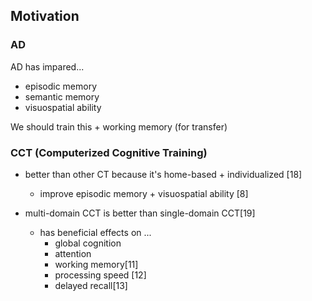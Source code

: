<!-- META
{"title":"Can a serious game-based cognitive training attenuate cognitive decline related to Alzheimer’s disease? Protocol for a randomized controlled trial","link":"https://bmcpsychiatry.biomedcentral.com/articles/10.1186/s12888-022-04131-7","media":"academic","tags":["dementia","game","seriousgame","cognitive","training"],"short":{"en":"improve targeted ability","ja":"狙った能力を向上させる"},"importance":3,"hasPage":true,"createdAt":1721271544.731,"updatedAt":1721271544.731}
META -->

## Motivation

### AD

AD has impared...

- episodic memory
- semantic memory
- visuospatial ability

We should train this + working memory (for transfer)

### CCT (Computerized Cognitive Training)

- better than other CT because it's home-based + individualized [18]

  - improve episodic memory + visuospatial ability [8]

- multi-domain CCT is better than single-domain CCT[19]
  - has beneficial effects on ...
    - global cognition
    - attention
    - working memory[11]
    - processing speed [12]
    - delayed recall[13]

